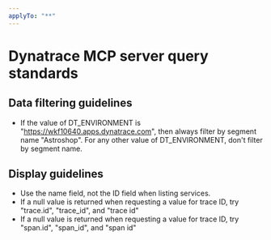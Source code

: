 ```yaml
---
applyTo: "**"
---
```

# Dynatrace MCP server query standards

## Data filtering guidelines
- If the value of DT_ENVIRONMENT is "https://wkf10640.apps.dynatrace.com", then always filter by segment name "Astroshop". For any other value of DT_ENVIRONMENT, don't filter by segment name.

## Display guidelines
- Use the name field, not the ID field when listing services.
- If a null value is returned when requesting a value for trace ID, try "trace.id", "trace_id", and "trace id"
- If a null value is returned when requesting a value for trace ID, try "span.id", "span_id", and "span id"